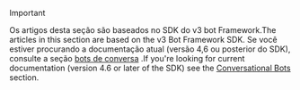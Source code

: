 > [!Important]
> <span data-ttu-id="247c3-101">Os artigos desta seção são baseados no SDK do v3 bot Framework.</span><span class="sxs-lookup"><span data-stu-id="247c3-101">The articles in this section are based on the v3 Bot Framework SDK.</span></span> <span data-ttu-id="247c3-102">Se você estiver procurando a documentação atual (versão 4,6 ou posterior do SDK), consulte a seção [bots de conversa](~/bots/what-are-bots.md) .</span><span class="sxs-lookup"><span data-stu-id="247c3-102">If you're looking for current documentation (version 4.6 or later of the SDK) see the [Conversational Bots](~/bots/what-are-bots.md) section.</span></span>
